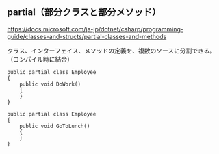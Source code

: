 ## partial（部分クラスと部分メソッド）
https://docs.microsoft.com/ja-jp/dotnet/csharp/programming-guide/classes-and-structs/partial-classes-and-methods
    
クラス、インターフェイス、メソッドの定義を、複数のソースに分割できる。    
（コンパイル時に結合）
```
public partial class Employee
{
    public void DoWork()
    {
    }
}

public partial class Employee
{
    public void GoToLunch()
    {
    }
}
```
